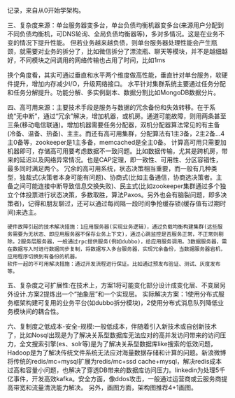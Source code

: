 记录，来自从0开始学架构。

三、复杂度来源：单台服务器变多台，单台负债均衡机器变多台(来源用户分配到不同负债均衡机，可DNS轮询、全局负债均衡器等)，多对多情况。这是在业务不变的情况下提升性能。
但若业务越来越负债，则单台服务器处理性能会产生瓶颈，就需要对业务的拆分了，比如微信拆分了漂流瓶、聊天等模块，并不是越细越好，不同模块之间调用的网络传输也占用了时间，比如1ms

换个角度看，其实可通过垂直和水平两个维度做高性能，垂直针对单台服务，软硬件提升，增加内存减少I/O，升级网络接口。
水平针对集群系统主要通过任务分配和任务分解提升。功能分解、多实例副本、数据分割比如MongoDB数据分片。

四、高可用来源：主要技术手段是服务与数据的冗余备份和失效转移。在于系统“无中断”，通过“冗余”解决，增加机器，或机房。通道可能故障，则用两条甚至三条(移动电信联通)。增加机器需要任务分配器，双机分配器算法常见的有主备(冷备、温备、热备)、主主。而还有高可用集群，分配算法有1主3备，2主2备...4主0备等，zookeeper是1主多备，memcached是全主0备。
    计算高可用只需要加机器即可，存储高可用要考虑数据不一致问题。比如数据传输，尤其是跨机房，带来的延迟以及网络异常情况。也是CAP定理，即一致性、可用性、分区容错性，最多同时满足两个。
    冗余的高可用系统，状态决策相当重要，而一般有几种类型，独裁式(决策者本身可能有问题)、协商式(比如主备通信，协商选决策者。主备之间可能连接中断导致信息交换失败)、民主式(比如zookeeper集群通过多个独立个体投票进行状态决策，多数取胜，算法Paxos。另外也会有脑裂问题，即多决策者)，记得和朋友聊过，还可以通过每间隔一段时间争抢缓存锁(缓存值有过期时间)来选主。
    
    硬件故障引起的技术解决措施：1应用服务器(实现业务逻辑)，通过负载均衡构建集群(这些服务需要为无状态、即应用服务器不保存业务上下文)，通过心跳监控是否服务正常，不正常则剔除。2服务层服务器，一般通过rpc提供服务(例如dubbo)，给应用服务调用。3数据服务器，需在数据写入时进行数据同步复制，将数据写入多台服务器，实现冗余备份，当数据服务器宕机，应用程序切换到有备份的机器。
    软件一起的不可用解决措施：通过开发流程进行保证。比如通过预发布验证、测试、灰度发布等。

五、复杂度之可扩展性:在技术上，方案1将可能变化部分设计成变化层、不变层另外设计.方案2提炼出一个“抽象层”和一个实现层。
实际解决方案：1使用分布式服务框架构建可复用的业务平台(如dubbo拆分模块)，2使用分布式消息队列降低业务模块间的耦合性。

六、复制度之低成本-安全-规模:一般低成本，伴随着引入新技术或自创新技术了，比如Nosql出现是为了解决关系型数据库无法应对的高并发访问带来的访问压力，全文搜索引擎(es、solr等)是为了解决关系型数据库like搜索的低效问题，Hadoop是为了解决传统文件系统无法应对海量数据存储和计算的问题。新浪微博将传统的redis/mc+mysql扩展为redis/mc+ssd cache+mysql，解决redis成本过高和容量小问题，也解决了穿透DB带来的数据库访问压力。linkedin为处理5千亿事件，开发高效kafka。安全方面，像ddos攻击，一般通过运营商或云服务商提高带宽和流量清洗能力解决。
另外，画图方面，架构图推荐4+1画图。
